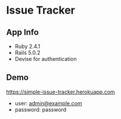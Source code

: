 # Issue Tracker

App Info
----------

* Ruby 2.4.1
* Rails 5.0.2
* Devise for authentication

Demo
----------

https://simple-issue-tracker.herokuapp.com
* user: admin@example.com
* password: password